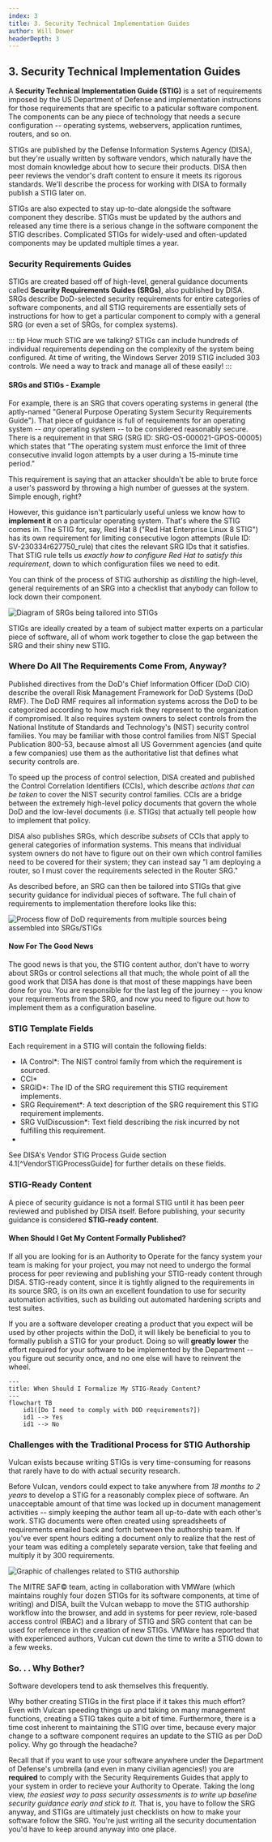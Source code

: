 ```yaml
---
index: 3
title: 3. Security Technical Implementation Guides
author: Will Dower
headerDepth: 3
---
```


## 3. Security Technical Implementation Guides

A **Security Technical Implementation Guide (STIG)** is a set of requirements imposed by the US Department of Defense and implementation instructions for those requirements that are specific to a paticular software component. The components can be any piece of technology that needs a secure configuration -- operating systems, webservers, application runtimes, routers, and so on.

STIGs are published by the Defense Information Systems Agency (DISA), but they're usually written by software vendors, which naturally have the most domain knowledge about how to secure their products. DISA then peer reviews the vendor's draft content to ensure it meets its rigorous standards. We'll describe the process for working with DISA to formally publish a STIG later on.

STIGs are also expected to stay up-to-date alongside the software component they describe. STIGs must be updated by the authors and released any time there is a serious change in the software component the STIG describes. Complicated STIGs for widely-used and often-updated components may be updated multiple times a year.

### Security Requirements Guides

STIGs are created based off of high-level, general guidance documents called **Security Requirements Guides (SRGs)**, also published by DISA. SRGs describe DoD-selected security requirements for entire categories of software components, and all STIG requirements are essentially sets of instructions for how to get a particular component to comply with a general SRG (or even a set of SRGs, for complex systems).

::: tip How much STIG are we talking?
STIGs can include hundreds of individual requirements depending on the complexity of the system being configured. At time of writing, the Windows Server 2019 STIG included 303 controls. We need a way to track and manage all of these easily!
:::

#### SRGs and STIGs - Example

For example, there is an SRG that covers operating systems in general (the aptly-named "General Purpose Operating System Security Requirements Guide"). That piece of guidance is full of requirements for an operating system -- *any* operating system -- to be considered reasonably secure. There is a requirement in that SRG (SRG ID: SRG-OS-000021-GPOS-00005) which states that "The operating system must enforce the limit of three consecutive invalid logon attempts by a user during a 15-minute time period."

This requirement is saying that an attacker shouldn't be able to brute force a user's password by throwing a high number of guesses at the system. Simple enough, right?

However, this guidance isn't particularly useful unless we know how to **implement it** on a particular operating system. That's where the STIG comes in. The STIG for, say, Red Hat 8 ("Red Hat Enterprise Linux 8 STIG") has its own requirement for limiting consecutive logon attempts (Rule ID: SV-230334r627750_rule) that cites the relevant SRG IDs that it satisfies. That STIG rule tells us *exactly how to configure Red Hat to satisfy this requirement*, down to which configuration files we need to edit.

You can think of the process of STIG authorship as *distilling* the high-level, general requirements of an SRG into a checklist that anybody can follow to lock down their component.

![Diagram of SRGs being tailored into STIGs](../../assets/img/SRGvsSTIG.png)

STIGs are ideally created by a team of subject matter experts on a particular piece of software, all of whom work together to close the gap between the SRG and their shiny new STIG.

### Where Do All The Requirements Come From, Anyway?

Published directives from the DoD's Chief Information Officer (DoD CIO) describe the overall Risk Management Framework for DoD Systems (DoD RMF). The DoD RMF requires all information systems across the DoD to be categorized according to how much risk they represent to the organization if compromised. It also requires system owners to select controls from the National Institute of Standards and Technology's (NIST) security control families. You may be familiar with those control families from NIST Special Publication 800-53, because almost all US Government agencies (and quite a few companies) use them as the authoritative list that defines what security controls are.

To speed up the process of control selection, DISA created and published the Control Correlation Identifiers (CCIs), which describe *actions that can be taken* to cover the NIST security control families. CCIs are a bridge between the extremely high-level policy  documents that govern the whole DoD and the low-level documents (i.e. STIGs) that actually tell people how to implement that policy.

DISA also publishes SRGs, which describe *subsets* of CCIs that apply to general categories of information systems. This means that individual system owners do not have to figure out on their own which control families need to be covered for their system; they can instead say "I am deploying a router, so I must cover the requirements selected in the Router SRG."

As described before, an SRG can then be tailored into STIGs that give security guidance for individual pieces of software. The full chain of requirements to implementation therefore looks like this:

![Process flow of DoD requirements from multiple sources being assembled into SRGs/STIGs](../../assets/img/STIGSources.png)

#### Now For The Good News

The good news is that you, the STIG content author, don't have to worry about SRGs or control selections all that much; the whole point of all the good work that DISA has done is that most of these mappings have been done for you. You are responsible for the last leg of the journey -- you know your requirements from the SRG, and now you need to figure out how to implement them as a configuration baseline.

### STIG Template Fields

Each requirement in a STIG will contain the following fields:

- IA Control*: The NIST control family from which the requirement is sourced.
- CCI*
- SRGID*: The ID of the SRG requirement this STIG requirement implements.
- SRG Requirement*: A text description of the SRG requirement this STIG requirement implements.
- SRG VulDiscussion*: Text field describing the risk incurred by not fulfilling this requirement.
- 

See DISA's Vendor STIG Process Guide section 4.1[^VendorSTIGProcessGuide] for further details on these fields.

### STIG-Ready Content

A piece of security guidance is not a formal STIG until it has been peer reviewed and published by DISA itself. Before publishing, your security guidance is considered **STIG-ready content**.

#### When Should I Get My Content Formally Published?

If all you are looking for is an Authority to Operate for the fancy system your team is making for your project, you may not need to undergo the formal process for peer reviewing and publishing your STIG-ready content through DISA. STIG-ready content, since it is tightly aligned to the requirements in its source SRG, is on its own an excellent foundation to use for security automation activities, such as building out automated hardening scripts and test suites.

If you are a software developer creating a product that you expect will be used by other projects within the DoD, it will likely be beneficial to you to formally publish a STIG for your product. Doing so will **greatly lower** the effort required for your software to be implemented by the Department -- you figure out security once, and no one else will have to reinvent the wheel.

```mermaid
---
title: When Should I Formalize My STIG-Ready Content?
---
flowchart TB
    id1([Do I need to comply with DOD requirements?])
    id1 --> Yes
    id1 --> No

```


### Challenges with the Traditional Process for STIG Authorship

Vulcan exists because writing STIGs is very time-consuming for reasons that rarely have to do with actual security research.

Before Vulcan, vendors could expect to take anywhere from *18 months to 2 years* to develop a STIG for a reasonably complex piece of software. An unacceptable amount of that time was locked up in document management activities -- simply keeping the author team all up-to-date with each other's work. STIG documents were often created using spreadsheets of requirements emailed back and forth between the authorship team. If you've ever spent hours editing a document only to realize that the rest of your team was editing a completely separate version, take that feeling and multiply it by 300 requirements.

![Graphic of challenges related to STIG authorship](../../assets/img/STIGchallenges.png "Figure 1: Challenges in Traditional STIG Authorship Process")

The MITRE SAF© team, acting in collaboration with VMWare (which maintains roughly four dozen STIGs for its software components, at time of writing) and DISA, built the Vulcan webapp to move the STIG authorship workflow into the browser, and add in systems for peer review, role-based access control (RBAC) and a library of STIG and SRG content that can be used for reference in the creation of new STIGs. VMWare has reported that with experienced authors, Vulcan cut down the time to write a STIG down to a few weeks.

### So. . . Why Bother?

Software developers tend to ask themselves this frequently.

Why bother creating STIGs in the first place if it takes this much effort? Even with Vulcan speeding things up and taking on many management functions, creating a STIG takes quite a bit of time. Furthermore, there is a time cost inherent to maintaining the STIG over time, because every major change to a software component requires an update to the STIG as per DoD policy. Why go through the headache?

Recall that if you want to use your software anywhere under the Department of Defense's umbrella (and even in many civilian agencies!) you are **required** to comply with the Security Requirements Guides that apply to your system in order to recieve your Authority to Operate. Taking the long view, *the easiest way to pass security assessments is to write up baseline security guidance early and stick to it.* That is, you have to follow the SRG anyway, and STIGs are ultimately just checklists on how to make your software follow the SRG. You're just writing all the security documentation you'd have to keep around anyway into one place.